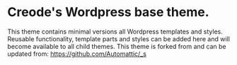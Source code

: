 # Creode's Wordpress base theme.
This theme contains minimal versions all Wordpress templates and styles.
Reusable functionality, template parts and styles can be added here and will become available to all child themes.
This theme is forked from and can be updated from: https://github.com/Automattic/_s